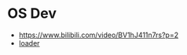 # OS Dev
- https://www.bilibili.com/video/BV1hJ411n7rs?p=2
- [loader](https://blog.csdn.net/tyler_download/article/details/51761750)